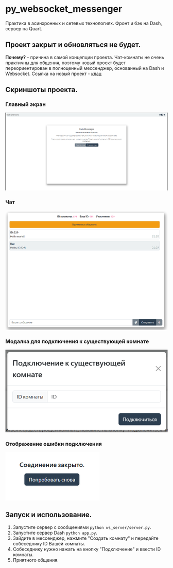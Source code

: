 # py_websocket_messenger
Практика в асинхронных и сетевых технологиях. Фронт и бэк на Dash, сервер на Quart.

## Проект закрыт и обновляться не будет.
**Почему?** - причина в самой концепции проекта. Чат-комнаты не очень практичны для общения, поэтому новый проект будет переориентирован в полноценный мессенджер, основанный на Dash и Websocket. Ссылка на новый проект - [клац](https://github.com/MichaelODeli/dash_messenger)

## Скриншоты проекта.
### Главный экран
![img_1](imgs/pc_main.png)
### Чат
![img_2](imgs/chat.png)
### Модалка для подключения к существующей комнате
![img_3](imgs/connect-to-room.png)
### Отображение ошибки подключения
![img_4](imgs/fail.png)

## Запуск и использование.
1. Запустите сервер с сообщениями `python ws_server/server.py`.
2. Запустите сервер Dash `python app.py`.
3. Зайдите в мессенджер, нажмите "Создать комнату" и передайте собеседнику ID Вашей комнаты.
4. Собеседнику нужно нажать на кнопку "Подключение" и ввести ID комнаты.
5. Приятного общения.
